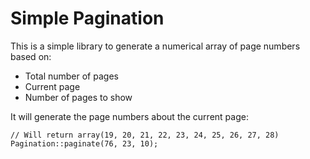 Simple Pagination
=================

This is a simple library to generate a numerical array of page numbers based on:
 * Total number of pages
 * Current page
 * Number of pages to show

It will generate the page numbers about the current page:

    // Will return array(19, 20, 21, 22, 23, 24, 25, 26, 27, 28)
    Pagination::paginate(76, 23, 10);
